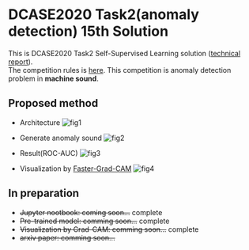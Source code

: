 # DCASE2020 Task2(anomaly detection) 15th Solution
This is DCASE2020 Task2 Self-Supervised Learning solution ([technical report](https://drive.google.com/file/d/1-cOo5oPUK4UPwEw7pva1fIU--wb7i5SY/view?usp=sharing)).  
The competition rules is [here](http://dcase.community/challenge2020/task-unsupervised-detection-of-anomalous-sounds). This competition is anomaly detection problem in **machine sound**. 

## Proposed method
+ Architecture
![fig1](https://github.com/shinmura0/DCASE2020_Task2_Solution-Anomaly_detection-/blob/master/images/fig1.png "fig1")

+ Generate anomaly sound
![fig2](https://github.com/shinmura0/DCASE2020_Task2_Solution-Anomaly_detection-/blob/master/images/generate_anomaly_data.png "fig2")

+ Result(ROC-AUC)
![fig3](https://github.com/shinmura0/DCASE2020_Task2_Solution-Anomaly_detection-/blob/master/images/result.png "fig3")

+ Visualization by [Faster-Grad-CAM]()
![fig4](https://github.com/shinmura0/DCASE2020_Task2_Solution-Anomaly_detection-/blob/master/images/fig3.png "fig4")


## In preparation
+ ~~Jupyter nootbook: coming soon...~~ complete
+ ~~Pre-trained model: comming soon...~~ complete
+ ~~Visualization by Grad-CAM: comming soon...~~ complete
+ ~~arxiv paper: comming soon...~~
